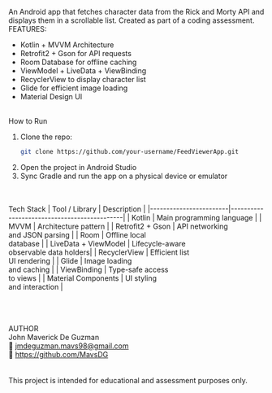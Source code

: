 An Android app that fetches character data from the Rick and Morty API and displays them in a scrollable list. Created as part of a coding assessment.
<br>
FEATURES:
- Kotlin + MVVM Architecture
- Retrofit2 + Gson for API requests
- Room Database for offline caching
- ViewModel + LiveData + ViewBinding
- RecyclerView to display character list
- Glide for efficient image loading
- Material Design UI <br><br>

How to Run
1. Clone the repo:
   ```bash
   git clone https://github.com/your-username/FeedViewerApp.git
2. Open the project in Android Studio
3. Sync Gradle and run the app on a physical device or emulator<br><br><br>


Tech Stack
| Tool / Library         | Description                                 |
|------------------------|---------------------------------------------|
| Kotlin                 | Main programming language                   |
| MVVM                   | Architecture pattern                        |
| Retrofit2 + Gson       | API networking <br> and JSON parsing        |
| Room                   | Offline local <br> database                 |
| LiveData + ViewModel   | Lifecycle-aware <br> observable data holders|
| RecyclerView           | Efficient list <br> UI rendering            |
| Glide                  | Image loading <br> and caching              |
| ViewBinding            | Type-safe access <br> to views              |
| Material Components    | UI styling <br> and interaction             |

<br><br><br>AUTHOR <br>
John Maverick De Guzman <br>
📧 jmdeguzman.mavs98@gmail.com <br>
🔗 https://github.com/MavsDG
<br><br><br>
This project is intended for educational and assessment purposes only.
